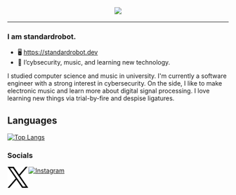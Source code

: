 <div id="header" align="center">
  <img src="https://avatars.githubusercontent.com/u/76852249?v=4" width="100"/>
</div>

---

### I am standardrobot.

- 🖥️ https://standardrobot.dev
- 🔭 I’cybsecurity, music, and learning new technology. 

I studied computer science and music in university. I'm currently a software engineer with a strong interest in cybersecurity. On the side, I like to make electronic music and learn more about digital signal processing. I love learning new things via trial-by-fire and despise ligatures.

## Languages
[![Top Langs](https://github-readme-stats.vercel.app/api/top-langs/?username=standard-robot&show_icons=true&theme=react&card_width=475)](https://github.com/standard-robot/github-readme-stats)

### Socials
<div style="display: flex">
<a href="https://twitter.com/standard_robot"><img src="https://github.com/devicons/devicon/blob/master/icons/twitter/twitter-original.svg" width="48" height="48" alt="Twitter" /></a>
<a href="https://instagram.com/standardrobot.wav"><img src="https://upload.wikimedia.org/wikipedia/commons/9/95/Instagram_logo_2022.svg" width="48" height="48" alt="Instagram" /></a>
</div>
